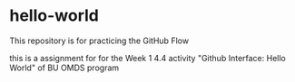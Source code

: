 # hello-world
This repository is for practicing the GitHub Flow

this is a assignment for for the Week 1 4.4 activity "Github Interface: Hello World" of BU OMDS program
